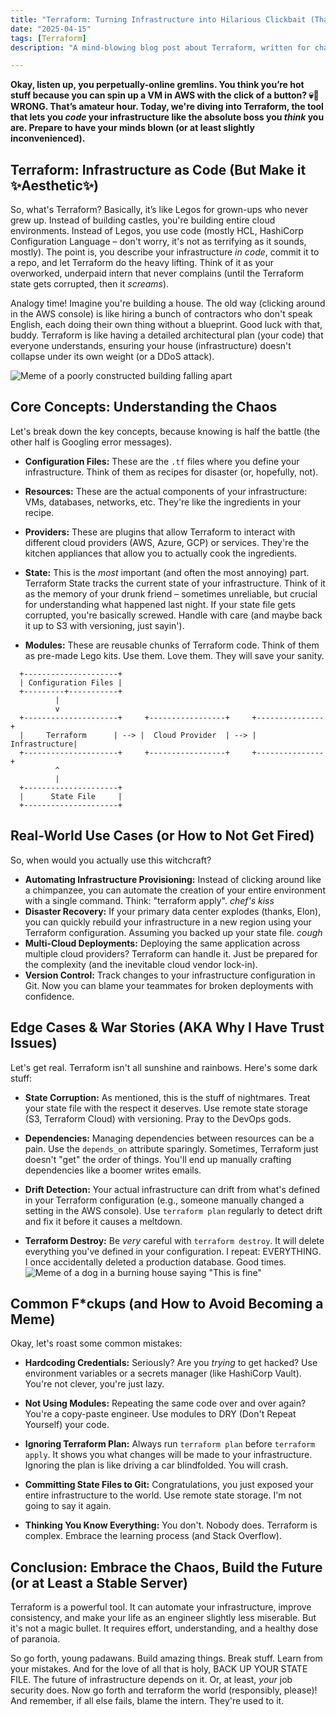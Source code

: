 ```yaml
---
title: "Terraform: Turning Infrastructure into Hilarious Clickbait (That Actually Works)"
date: "2025-04-15"
tags: [Terraform]
description: "A mind-blowing blog post about Terraform, written for chaotic Gen Z engineers."

---
```


**Okay, listen up, you perpetually-online gremlins. You think you’re hot stuff because you can spin up a VM in AWS with the click of a button? 💀🙏 WRONG. That’s amateur hour. Today, we're diving into Terraform, the tool that lets you *code* your infrastructure like the absolute boss you *think* you are. Prepare to have your minds blown (or at least slightly inconvenienced).**

## Terraform: Infrastructure as Code (But Make it ✨Aesthetic✨)

So, what's Terraform? Basically, it’s like Legos for grown-ups who never grew up. Instead of building castles, you're building entire cloud environments. Instead of Legos, you use code (mostly HCL, HashiCorp Configuration Language – don't worry, it's not as terrifying as it sounds, mostly). The point is, you describe your infrastructure *in code*, commit it to a repo, and let Terraform do the heavy lifting. Think of it as your overworked, underpaid intern that never complains (until the Terraform state gets corrupted, then it *screams*).

Analogy time! Imagine you're building a house. The old way (clicking around in the AWS console) is like hiring a bunch of contractors who don't speak English, each doing their own thing without a blueprint. Good luck with that, buddy. Terraform is like having a detailed architectural plan (your code) that everyone understands, ensuring your house (infrastructure) doesn't collapse under its own weight (or a DDoS attack).

![Meme of a poorly constructed building falling apart](https://i.imgflip.com/2i993d.jpg)

## Core Concepts: Understanding the Chaos

Let's break down the key concepts, because knowing is half the battle (the other half is Googling error messages).

*   **Configuration Files:** These are the `.tf` files where you define your infrastructure. Think of them as recipes for disaster (or, hopefully, not).

*   **Resources:** These are the actual components of your infrastructure: VMs, databases, networks, etc. They're like the ingredients in your recipe.

*   **Providers:** These are plugins that allow Terraform to interact with different cloud providers (AWS, Azure, GCP) or services. They're the kitchen appliances that allow you to actually cook the ingredients.

*   **State:** This is the *most* important (and often the most annoying) part. Terraform State tracks the current state of your infrastructure. Think of it as the memory of your drunk friend – sometimes unreliable, but crucial for understanding what happened last night. If your state file gets corrupted, you're basically screwed. Handle with care (and maybe back it up to S3 with versioning, just sayin').

*   **Modules:** These are reusable chunks of Terraform code. Think of them as pre-made Lego kits. Use them. Love them. They will save your sanity.

```ascii
  +---------------------+
  | Configuration Files |
  +---------+-----------+
          |
          v
  +---------------------+     +-----------------+     +---------------+
  |     Terraform      | --> |  Cloud Provider  | --> | Infrastructure|
  +---------------------+     +-----------------+     +---------------+
          ^
          |
  +---------------------+
  |      State File     |
  +---------------------+
```

## Real-World Use Cases (or How to Not Get Fired)

So, when would you actually use this witchcraft?

*   **Automating Infrastructure Provisioning:** Instead of clicking around like a chimpanzee, you can automate the creation of your entire environment with a single command. Think: "terraform apply". *chef's kiss*
*   **Disaster Recovery:** If your primary data center explodes (thanks, Elon), you can quickly rebuild your infrastructure in a new region using your Terraform configuration. Assuming you backed up your state file. *cough*
*   **Multi-Cloud Deployments:** Deploying the same application across multiple cloud providers? Terraform can handle it. Just be prepared for the complexity (and the inevitable cloud vendor lock-in).
*   **Version Control:** Track changes to your infrastructure configuration in Git. Now you can blame your teammates for broken deployments with confidence.

## Edge Cases & War Stories (AKA Why I Have Trust Issues)

Let's get real. Terraform isn't all sunshine and rainbows. Here's some dark stuff:

*   **State Corruption:** As mentioned, this is the stuff of nightmares. Treat your state file with the respect it deserves. Use remote state storage (S3, Terraform Cloud) with versioning. Pray to the DevOps gods.

*   **Dependencies:** Managing dependencies between resources can be a pain. Use the `depends_on` attribute sparingly. Sometimes, Terraform just doesn't "get" the order of things. You'll end up manually crafting dependencies like a boomer writes emails.

*   **Drift Detection:** Your actual infrastructure can drift from what's defined in your Terraform configuration (e.g., someone manually changed a setting in the AWS console). Use `terraform plan` regularly to detect drift and fix it before it causes a meltdown.

*   **Terraform Destroy:** Be *very* careful with `terraform destroy`. It will delete everything you've defined in your configuration. I repeat: EVERYTHING. I once accidentally deleted a production database. Good times. ![Meme of a dog in a burning house saying "This is fine"](https://i.kym-cdn.com/entries/icons/original/000/018/012/this_is_fine.jpeg)

## Common F\*ckups (and How to Avoid Becoming a Meme)

Okay, let's roast some common mistakes:

*   **Hardcoding Credentials:** Seriously? Are you *trying* to get hacked? Use environment variables or a secrets manager (like HashiCorp Vault). You're not clever, you're just lazy.

*   **Not Using Modules:** Repeating the same code over and over again? You're a copy-paste engineer. Use modules to DRY (Don't Repeat Yourself) your code.

*   **Ignoring Terraform Plan:** Always run `terraform plan` before `terraform apply`. It shows you what changes will be made to your infrastructure. Ignoring the plan is like driving a car blindfolded. You will crash.

*   **Committing State Files to Git:** Congratulations, you just exposed your entire infrastructure to the world. Use remote state storage. I'm not going to say it again.

*   **Thinking You Know Everything:** You don't. Nobody does. Terraform is complex. Embrace the learning process (and Stack Overflow).

## Conclusion: Embrace the Chaos, Build the Future (or at Least a Stable Server)

Terraform is a powerful tool. It can automate your infrastructure, improve consistency, and make your life as an engineer slightly less miserable. But it's not a magic bullet. It requires effort, understanding, and a healthy dose of paranoia.

So go forth, young padawans. Build amazing things. Break stuff. Learn from your mistakes. And for the love of all that is holy, BACK UP YOUR STATE FILE. The future of infrastructure depends on it. Or, at least, *your* job security does. Now go forth and terraform the world (responsibly, please)! And remember, if all else fails, blame the intern. They're used to it.

